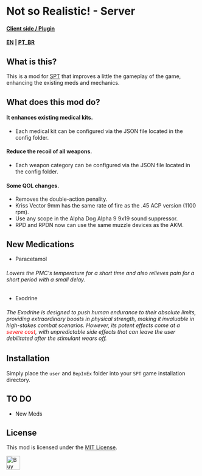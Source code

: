 # Not so Realistic! - Server

#### [Client side / Plugin](https://github.com/viniHNS/notSoRealistic-Plugin)
#### [EN](README.md) | [PT_BR](README_BR.md)

## What is this?

This is a mod for [SPT](https://www.sp-tarkov.com "The main goal of the project is to provide a single-player offline experience with ready-to-use progression for the official BSG client. Now you can play Escape From Tarkov while waiting for their servers to come back online, when you're offline, or if you need a break from cheaters.") that improves a little the gameplay of the game, enhancing the existing meds and mechanics.

## What does this mod do?

#### It enhances existing medical kits.

- Each medical kit can be configured via the JSON file located in the config folder.

#### Reduce the recoil of all weapons.

- Each weapon category can be configured via the JSON file located in the config folder.

#### Some QOL changes.

- Removes the double-action penality.
- Kriss Vector 9mm has the same rate of fire as the .45 ACP version (1100 rpm).
- Use any scope in the Alpha Dog Alpha 9 9x19 sound suppressor.
- RPD and RPDN now can use the same muzzle devices as the AKM.

## New Medications

- Paracetamol  
###### Lowers the PMC's temperature for a short time and also relieves pain for a short period with a small delay.

- Exodrine
###### The Exodrine is designed to push human endurance to their absolute limits, providing extraordinary boosts in physical strength, making it invaluable in high-stakes combat scenarios. However, its potent effects come at a <span style="color: red">severe cost</span>, with unpredictable side effects that can leave the user debilitated after the stimulant wears off.

## Installation

Simply place the `user` and `BepInEx` folder into your `SPT` game installation directory.

## TO DO

- New Meds

## License

This mod is licensed under the [MIT License](LICENSE).

<a href='https://ko-fi.com/Q5Q116JYQN' target='_blank'><img height='36' style='border:0px;height:36px;' src='https://storage.ko-fi.com/cdn/kofi3.png?v=6' border='0' alt='Buy Me a Coffee at ko-fi.com' /></a>
